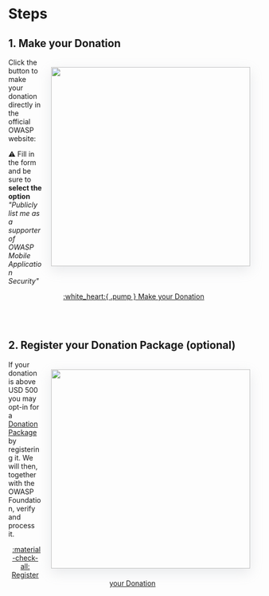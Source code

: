 # Steps

## 1. Make your Donation

<img align="right" style="margin: 1.3em; box-shadow: rgba(149, 157, 165, 0.2) 0px 8px 24px;" width="400px" src="../../assets/donations/owasp_donation_form.png" />

Click the button to make your donation directly in the official OWASP website:

:warning: Fill in the form and be sure to **select the option** _"Publicly list me as a supporter of OWASP Mobile Application Security"_

<center>
<a href="https://owasp.org/donate/?reponame=www-project-mobile-app-security&title=OWASP+Mobile+Application+Security" class="md-button md-button--primary" style="margin: 5px;">:white_heart:{ .pump } Make your Donation</a>
</center>

<br><br>

## 2. Register your Donation Package (optional)

<img align="right"  style="margin: 1.3em; box-shadow: rgba(149, 157, 165, 0.2) 0px 8px 24px;" width="400px" src="../../assets/donations/mastg_donation_form.png" />

If your donation is above USD 500 you may opt-in for a [Donation Package](#donation-packages) by registering it. We will then, together with the OWASP Foundation, verify and process it.

<center>
<a href="https://github.com/OWASP/owasp-mastg/issues/new?assignees=cpholguera%2Csushi2k&labels=org%2Cdonation&template=make-donation.yml&title=%F0%9F%92%B2%F0%9F%8E%89+New+Donation" class="md-button md-button--primary" style="margin: 5px;">:material-check-all: Register your Donation</a>
</center>

<br><br><br>
